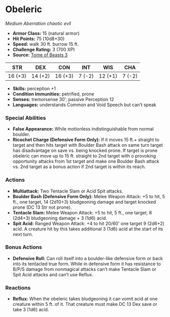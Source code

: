 # Obeleric

*Medium* *Aberration* *chaotic evil*

- **Armor Class:** 15 (natural armor)
- **Hit Points:** 75 (10d8+30)
- **Speed:** walk 30 ft. burrow 15 ft.
- **Challenge Rating:** 3 (700 XP)
- **Source:** [Tome of Beasts 3](https://koboldpress.com/kpstore/product/tome-of-beasts-2-for-5th-edition/)

| STR | DEX | CON | INT | WIS | CHA |
| --- | --- | --- | --- | --- | --- |
| 16 (+3) | 14 (+2) | 16 (+3) | 7 (-2) | 12 (+1) | 7 (-2) |

- **Skills:** perception +1
- **Condition Immunities:** petrified, prone
- **Senses:** tremorsense 30', passive Perception 12
- **Languages:** understands Common and Void Speech but can’t speak
### Special Abilities
- **False Appearance:** While motionless indistinguishable from normal boulder.
- **Ricochet Charge (Defensive Form Only):** If it moves 15 ft.+ straight to target and then hits target with Boulder Bash attack on same turn target has disadvantage on save vs. being knocked prone. If target is prone obeleric can move up to 15 ft. straight to 2nd target with o provoking opportunity attacks from 1st target and make one Boulder Bash attack vs. 2nd target as a bonus action if 2nd target is within its reach.
### Actions
- **Multiattack:** Two Tentacle Slam or Acid Spit attacks.
- **Boulder Bash (Defensive Form Only):** Melee Weapon Attack: +5 to hit, 5 ft., one target, 14 (2d10+3) bludgeoning damage and target knocked prone (DC 13 Str not prone).
- **Tentacle Slam:** Melee Weapon Attack: +5 to hit, 5 ft., one target, 8 (2d4+3) bludgeoning damage + 3 (1d6) acid.
- **Spit Acid:** Ranged Weapon Attack: +4 to hit 20/60' one target 9 (2d6+2) acid. A creature hit by this takes additional 3 (1d6) acid at the start of its next turn.
### Bonus Actions
- **Defensive Roll:** Can roll itself into a boulder-like defensive form or back into its tentacled true form. While in defensive form it has resistance to B/P/S damage from nonmagical attacks can’t make Tentacle Slam or Spit Acid attacks and can’t use Reflux.
### Reactions
- **Reflux:** When the obeleric takes bludgeoning it can vomit acid at one creature within 5 ft. of it. That creature must make DC 13 Dex save or take 3 (1d6) acid.
